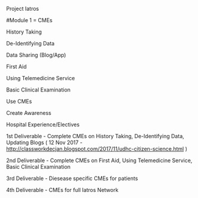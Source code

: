 Project Iatros

#Module 1 = CMEs

History Taking

De-Identifying Data

Data Sharing (Blog/App)

First Aid

Using Telemedicine Service

Basic Clinical Examination

Use CMEs

Create Awareness

Hospital Experience/Electives


1st Deliverable - Complete CMEs on History Taking, De-Identifying Data, Updating Blogs
( 12 Nov 2017 - http://classworkdecjan.blogspot.com/2017/11/udhc-citizen-science.html )

2nd Deliverable - Complete CMEs on First Aid, Using Telemedicine Service, Basic Clinical Examination

3rd Deliverable - Diesease specific CMEs for patients

4th Deliverable - CMEs for full Iatros Network



